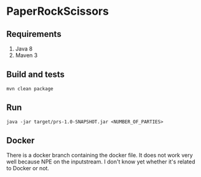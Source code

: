 # PaperRockScissors

## Requirements
1. Java 8
2. Maven 3

## Build and tests
`mvn clean package`

## Run
`java -jar target/prs-1.0-SNAPSHOT.jar <NUMBER_OF_PARTIES>`

## Docker
There is a docker branch containing the docker file. It does not work very well because NPE on the inputstream. I don't know yet whether it's related to Docker or not.
